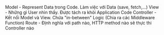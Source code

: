 Model - Represent Data trong Code. Làm việc với Data (save, fetch,...)
View - Những gì User nhìn thấy. Được tách ra khỏi Application Code
Controller - Kết nối Model và View. Chứa "in-between" Logic (Chia ra các Middleware Function)
Route - Định nghĩa với path nào, HTTP method nào sẽ thực thi Controller nào
